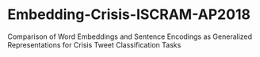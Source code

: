 # Embedding-Crisis-ISCRAM-AP2018
Comparison of Word Embeddings and Sentence Encodings as Generalized Representations for Crisis Tweet Classification Tasks
